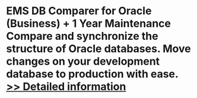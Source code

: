 # EMS DB Comparer for Oracle (Business) + 1 Year Maintenance<br />Compare and synchronize the structure of Oracle databases. Move changes on your development database to production with ease.<br />[>> Detailed information](https://secure.shareit.com/shareit/product.html?productid=300168167&affiliateid=200057808)